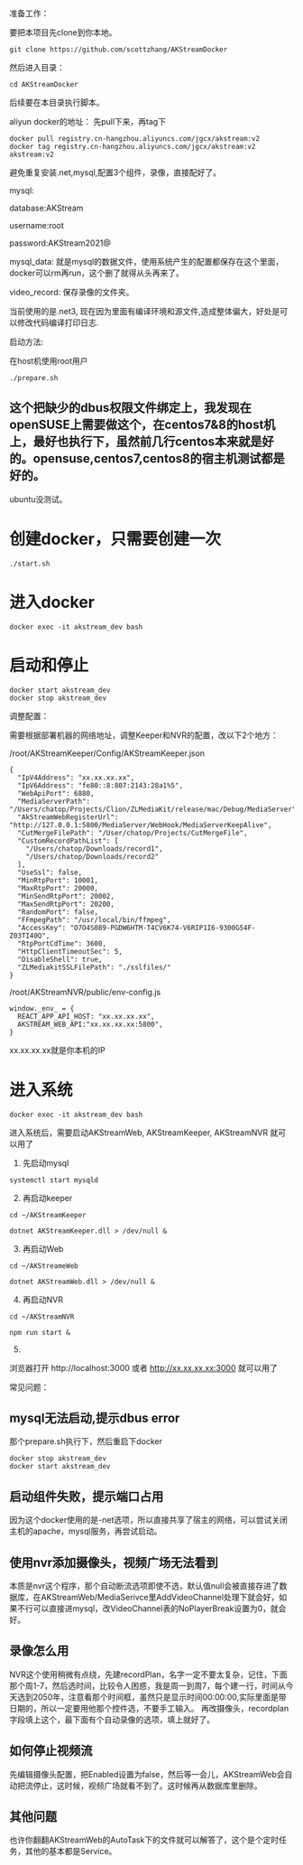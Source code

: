 准备工作：

要把本项目先clone到你本地。

```
git clone https://github.com/scottzhang/AKStreamDocker
```

然后进入目录：

```
cd AKStreamDocker
```

后续要在本目录执行脚本。

aliyun docker的地址：
先pull下来，再tag下
```
docker pull registry.cn-hangzhou.aliyuncs.com/jgcx/akstream:v2
docker tag registry.cn-hangzhou.aliyuncs.com/jgcx/akstream:v2 akstream:v2
```

避免重复安装.net,mysql,配置3个组件，录像，直接配好了。

mysql:

database:AKStream

username:root

password:AKStream2021@

mysql_data: 就是mysql的数据文件，使用系统产生的配置都保存在这个里面，docker可以rm再run，这个删了就得从头再来了。

video_record: 保存录像的文件夹。

当前使用的是.net3, 现在因为里面有编译环境和源文件,造成整体偏大，好处是可以修改代码编译打印日志.

启动方法:

在host机使用root用户
```
./prepare.sh
```
## 这个把缺少的dbus权限文件绑定上，我发现在openSUSE上需要做这个，在centos7&8的host机上，最好也执行下，虽然前几行centos本来就是好的。opensuse,centos7,centos8的宿主机测试都是好的。
ubuntu没测试。
# 创建docker，只需要创建一次
```
./start.sh
```
# 进入docker
```
docker exec -it akstream_dev bash
```
# 启动和停止
```
docker start akstream_dev
docker stop akstream_dev
```

调整配置：

需要根据部署机器的网络地址，调整Keeper和NVR的配置，改以下2个地方：

/root/AKStreamKeeper/Config/AKStreamKeeper.json
```
{
  "IpV4Address": "xx.xx.xx.xx",
  "IpV6Address": "fe80::8:807:2143:28a1%5",
  "WebApiPort": 6880,
  "MediaServerPath": "/Users/chatop/Projects/Clion/ZLMediaKit/release/mac/Debug/MediaServer",
  "AkStreamWebRegisterUrl": "http://127.0.0.1:5800/MediaServer/WebHook/MediaServerKeepAlive",
  "CutMergeFilePath": "/User/chatop/Projects/CutMergeFile",
  "CustomRecordPathList": [
    "/Users/chatop/Downloads/record1",
    "/Users/chatop/Downloads/record2"
  ],
  "UseSsl": false,
  "MinRtpPort": 10001,
  "MaxRtpPort": 20000,
  "MinSendRtpPort": 20002,
  "MaxSendRtpPort": 20200,
  "RandomPort": false,
  "FFmpegPath": "/usr/local/bin/ffmpeg",
  "AccessKey": "O7O4S089-PGDW6HTM-T4CV6K74-V6RIP1I6-9300G54F-Z03TI40Q",
  "RtpPortCdTime": 3600,
  "HttpClientTimeoutSec": 5,
  "DisableShell": true,
  "ZLMediakitSSLFilePath": "./sslfiles/"
}
```
/root/AKStreamNVR/public/env-config.js
```
window._env_ = {
  REACT_APP_API_HOST: "xx.xx.xx.xx",
  AKSTREAM_WEB_API:"xx.xx.xx.xx:5800",
}
```
xx.xx.xx.xx就是你本机的IP


# 进入系统
```
docker exec -it akstream_dev bash
```
进入系统后，需要启动AKStreamWeb, AKStreamKeeper, AKStreamNVR 就可以用了

1. 先启动mysql
```
systemctl start mysqld
```
2. 再启动keeper
```
cd ~/AKStreamKeeper

dotnet AKStreamKeeper.dll > /dev/null &
```

3. 再启动Web
```
cd ~/AKStreameWeb

dotnet AKStreamWeb.dll > /dev/null &
```
4. 再启动NVR
```
cd ~/AKStreamNVR

npm run start &
```
5. 
浏览器打开
http://localhost:3000
或者
http://xx.xx.xx.xx:3000
就可以用了


常见问题：

## mysql无法启动,提示dbus error

那个prepare.sh执行下，然后重启下docker
```
docker stop akstream_dev
docker start akstream_dev
```

## 启动组件失败，提示端口占用
因为这个docker使用的是-net选项，所以直接共享了宿主的网络，可以尝试关闭主机的apache，mysql服务，再尝试启动。

## 使用nvr添加摄像头，视频广场无法看到
本质是nvr这个程序，那个自动断流选项即使不选，默认值null会被直接存进了数据库，在AKStreamWeb/MediaSerivce里AddVideoChannel处理下就会好，如果不行可以直接进mysql，改VideoChannel表的NoPlayerBreak设置为0，就会好。

## 录像怎么用
NVR这个使用稍微有点绕，先建recordPlan，名字一定不要太复杂，记住，下面那个周1-7，然后选时间，比较令人困惑，我是周一到周7，每个建一行，时间从今天选到2050年，注意看那个时间框，虽然只是显示时间00:00:00,实际里面是带日期的，所以一定要用他那个控件选，不要手工输入。
再改摄像头，recordplan字段填上这个，最下面有个自动录像的选项，填上就好了。

## 如何停止视频流
先编辑摄像头配置，把Enabled设置为false，然后等一会儿，AKStreamWeb会自动把流停止，这时候，视频广场就看不到了。这时候再从数据库里删除。

## 其他问题
也许你翻翻AKStreamWeb的AutoTask下的文件就可以解答了，这个是个定时任务，其他的基本都是Service。


